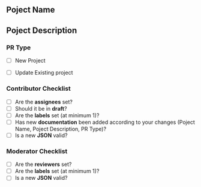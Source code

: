 ## Poject Name
<!-- Poject Name -  you should provide a project name that you are trying to add in the current PR -->

## Poject Description
<!-- Poject Description -  you should provide short information about you project -->

### PR Type
<!-- You should mark the correct type of your PR -->
- [ ] New Project
- [ ] Update Existing project


### Contributor Checklist
<!-- You should mark the checked relevant checkbox on each step of your PR -->
- [ ] Are the **assignees** set?
- [ ] Should it be in **draft**?
- [ ] Are the **labels** set (at minimum 1)?
- [ ] Has new **documentation** been added according to your changes (Poject Name, Poject Description, PR Type)?
- [ ] Is a new **JSON** valid?

### Moderator Checklist
<!-- You should mark the checked relevant checkbox on each step of your PR -->
- [ ] Are the **reviewers** set?
- [ ] Are the **labels** set (at minimum 1)?
- [ ] Is a new **JSON** valid?

